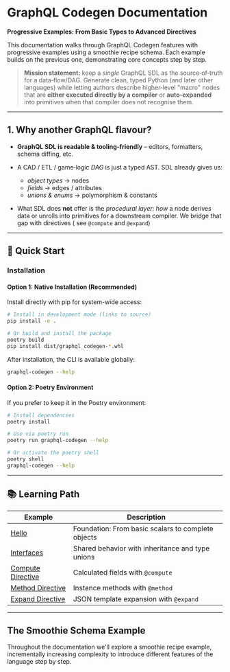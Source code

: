 # GraphQL Codegen Documentation

**Progressive Examples: From Basic Types to Advanced Directives**

This documentation walks through GraphQL Codegen features with progressive examples using a smoothie recipe schema. Each example builds on the previous one, demonstrating core concepts step by step.

> **Mission statement:** keep a _single_ GraphQL SDL as the source‑of‑truth for a data‑flow/DAG.
> Generate clean, typed Python (and later other languages) while letting authors describe higher‑level "macro" nodes that are **either executed directly by a compiler** or **auto‑expanded** into primitives when that compiler does not recognise them.

---

## 1. Why another GraphQL flavour?

- **GraphQL SDL is readable & tooling‑friendly** – editors, formatters, schema diffing, etc.
- A CAD / ETL / game‑logic _DAG_ is just a typed AST. SDL already gives us:

  - _object types_ → nodes
  - _fields_ → edges / attributes
  - _unions & enums_ → polymorphism & constants

- What SDL does **not** offer is the _procedural layer_: _how_ a node derives data or unrolls into primitives for a downstream compiler. We bridge that gap with directives ( see `@compute` and `@expand`)

---

## 🚀 Quick Start

### Installation

#### Option 1: Native Installation (Recommended)
Install directly with pip for system-wide access:

```bash
# Install in development mode (links to source)
pip install -e .

# Or build and install the package
poetry build
pip install dist/graphql_codegen-*.whl
```

After installation, the CLI is available globally:
```bash
graphql-codegen --help
```

#### Option 2: Poetry Environment
If you prefer to keep it in the Poetry environment:

```bash
# Install dependencies
poetry install

# Use via poetry run
poetry run graphql-codegen --help

# Or activate the poetry shell
poetry shell
graphql-codegen --help
```

---

## 📚 Learning Path

| Example | Description |
|---------|-------------|
| [Hello](examples/00-hello.md) | Foundation: From basic scalars to complete objects |
| [Interfaces](examples/01-interfaces-and-unions.md) | Shared behavior with inheritance and type unions|
| [Compute Directive](examples/02-compute-directive.md) | Calculated fields with `@compute` |
| [Method Directive](examples/03-method-directive.md) | Instance methods with `@method` |
| [Expand Directive](examples/04-expand-directive.md) | JSON template expansion with `@expand` |

---

## The Smoothie Schema Example 

Throughout the documentation we'll explore a smoothie recipe example, incrementally increasing complexity to introduce different features of the language step by step.